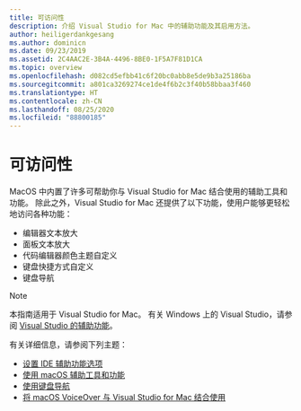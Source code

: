 ```yaml
---
title: 可访问性
description: 介绍 Visual Studio for Mac 中的辅助功能及其启用方法。
author: heiligerdankgesang
ms.author: dominicn
ms.date: 09/23/2019
ms.assetid: 2C4AAC2E-3B4A-4496-8BE0-1F5A7F81D1CA
ms.topic: overview
ms.openlocfilehash: d082cd5efbb41c6f20bc0abb8e5de9b3a25186ba
ms.sourcegitcommit: a801ca3269274ce1de4f6b2c3f40b58bbaa3f460
ms.translationtype: HT
ms.contentlocale: zh-CN
ms.lasthandoff: 08/25/2020
ms.locfileid: "88800185"
---
```

# <a name="accessibility"></a>可访问性

MacOS 中内置了许多可帮助你与 Visual Studio for Mac 结合使用的辅助工具和功能。  除此之外，Visual Studio for Mac 还提供了以下功能，使用户能够更轻松地访问各种功能：

* 编辑器文本放大
* 面板文本放大
* 代码编辑器颜色主题自定义
* 键盘快捷方式自定义
* 键盘导航

> [!NOTE]
> 本指南适用于 Visual Studio for Mac。 有关 Windows 上的 Visual Studio，请参阅 [Visual Studio 的辅助功能](/visualstudio/ide/reference/accessibility-features-of-visual-studio)。

有关详细信息，请参阅下列主题：

* [设置 IDE 辅助功能选项](accessibility-ide-options.md)
* [使用 macOS 辅助工具和功能](accessibility-macos.md)
* [使用键盘导航](accessibility-keyboard.md)
* [将 macOS VoiceOver 与 Visual Studio for Mac 结合使用](accessibility-voiceover.md)